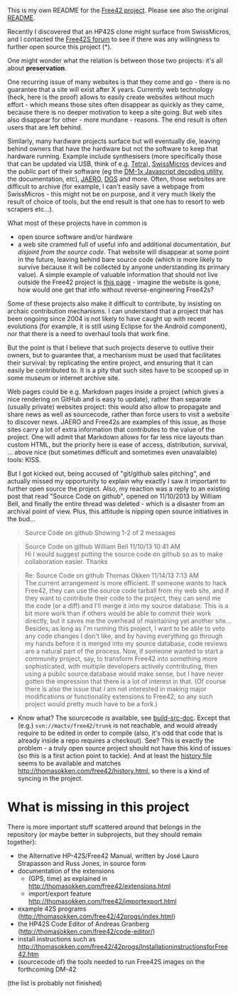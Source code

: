 This is my own README for the [Free42 project](http://thomasokken.com/free42). Please see also the original [README](README).

Recently I discovered that an HP42S clone might surface from SwissMicros, and I contacted the [Free42S forum](https://groups.google.com/forum/#!forum/free42discuss) to see if there was any willingness to further open source this project (*).

One might wonder what the relation is between those two projects: it's all about **preservation**.

One recurring issue of many websites is that they come and go - there is no guarantee that a site will exist after X years. Currently web technology (heck, here is the proof) allows to easily create websites without much effort - which means those sites often disappear as quickly as they came, because there is no deeper motivation to keep a site going. But web sites also disappear for other - more mundane - reasons. The end result is often users that are left behind.

Similarly, many hardware projects surface but will eventually die, leaving behind owners that have the hardware but not the software to keep that hardware running. Example include synthesisers (more specifically those that can be updated via USB, think of e.g. [Tetra](http://dsiforum.com/viewtopic.php?f=19&t=2154)), [SwissMicros](https://www.swissmicros.com/) devices and the public part of their software (eg the [DM-1x Javascript decoding utility](https://www.swissmicros.com/nut_decoder.html), the documentation, etc), [JAERO](https://github.com/jontio/JAERO/issues/8), [DGS](http://www.dragongoserver.net/) and more. Often, those websites are difficult to archive (for example, I can't easily save a webpage from SwissMicros - this might not be on purpose, and it very much likely the result of choice of tools, but the end result is that one has to resort to web scrapers etc...).

What most of these projects have in common is

- open source software and/or hardware
- a web site crammed full of useful info and additional documentation, *but disjoint from the source code*. That website will disappear at some point in the future, leaving behind bare source code (which is more likely to survive because it will be collected by anyone understanding its primary value). A simple example of valuable information that should not live outside the Free42 project is [this page](http://thomasokken.com/free42/importexport.html) - imagine the website is gone, how would one get that info without reverse-engineering Free42s?

Some of these projects also make it difficult to contribute, by insisting on archaic contribution mechanisms. I can understand that a project that has been ongoing since 2004 is not likely to have caught up with recent evolutions (for example, it is still using Eclipse for the Android component), nor that there is a need to overhaul tools that work fine.

But the point is that I believe that such projects deserve to outlive their owners, but to guarantee that, a mechanism must be used that facilitates their survival: by replicating the entire project, and ensuring that it can easily be contributed to. It is a pity that such sites have to be scooped up in some museum or internet archive site.

Web pages could be e.g. Markdown pages inside a project (which gives a nice rendering on GitHub and is easy to update), rather than separate (usually private) websites project: this would also allow to propagate and share news as well as sourcecode, rather than force users to visit a website to discover news. JAERO and Free42s are examples of this issue, as those sites carry a lot of extra information that contributes to the value of the project. One will admit that Markdown allows for far less nice layouts than custom HTML, but the priority here is ease of access, distribution, survival, ... above nice (but sometimes difficult and sometimes even unavalaible) tools: KISS.

But I got kicked out, being accused of "git/github sales pitching", and actually missed my opportunity to explain why exactly I saw it important to further open source the project. Also, my reaction was a reply to an existing post that read "Source Code on github", opened on 11/10/2013 by William Bell, and finally the entire thread was deleted - which is a disaster from an archival point of view. Plus, this attitude is nipping open source initiatives in the bud...

> Source Code on github
Showing 1-2 of 2 messages

>Source Code on github 	William Bell 	11/10/13 10:41 AM 	
Hi
I would suggest putting the source code on github so as to make collaboration easier.
Thanks

> Re: Source Code on github 	Thomas Okken 	11/14/13 7:13 AM 	
The current arrangement is more efficient. If someone wants to hack Free42, they can use the source code tarball from my web site, and if they want to contribute their code to the project, they can send me the code (or a diff) and I'll merge it into my source database. This is a bit more work than if others would be able to commit their work directly, but it saves me the overhead of maintaining yet another site... Besides, as long as I'm running this project, I want to be able to veto any code changes I don't like, and by having everything go through my hands before it is merged into my source database, code reviews are a natural part of the process.
Now, if someone wanted to start a community project, say, to transform Free42 into something more sophisticated, with multiple developers actively contributing, then using a public source database would make sense, but I have never gotten the impression that there is a lot of interest in that. (Of course there is also the issue that *I* am not interested in making major modifications or functionality extensions to Free42, so any such project would pretty much have to be a fork.)

* Know what? The sourcecode *is* available, see [build-src-doc](build-src-doc). Except that (e.g.) `svn://mactv/free42/trunk` is not reachable, and would already require to be edited in order to compile (also, it's odd that code that is already inside a repo requires a checkout). See? This is exactly the problem - a truly open source project should not have this kind of issues (so this is a first action point to tackle). And at least the [history file](HISTORY) seems to be available and matches http://thomasokken.com/free42/history.html, so there is a kind of syncing in the project.

# What is missing in this project
There is more important stuff scattered around that belongs in the repository (or maybe better in subprojects, but they should remain together):

* the Alternative HP-42S/Free42 Manual, written by José Lauro Strapasson and Russ Jones, in source form
* documentation of the extensions
    * (GPS, time) as explained in http://thomasokken.com/free42/extensions.html
    * import/export feature http://thomasokken.com/free42/importexport.html
* example 42S programs (http://thomasokken.com/free42/42progs/index.html)
* the HP42S Code Editor of Andreas Granberg (http://thomasokken.com/free42/code-editor/)
* install instructions such as http://thomasokken.com/free42/42progs/InstallationinstructionsforFree42.htm
* (sourcecode of) the tools needed to run Free42S images on the forthcoming DM-42

(the list is probably not finished)